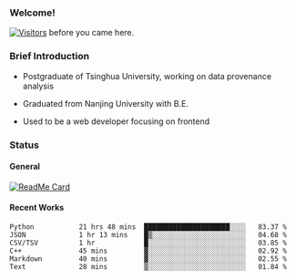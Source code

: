 ### Welcome!

[![Visitors](https://visitor-badge.laobi.icu/badge?page_id=HermitSun.HermitSun)]() before you came here.

### Brief Introduction

- Postgraduate of Tsinghua University, working on data provenance analysis

- Graduated from Nanjing University with B.E.

- Used to be a web developer focusing on frontend

### Status

#### General

[![ReadMe Card](https://github-readme-stats.hermitsun.vercel.app/api?username=HermitSun&count_private=true&show_icons=true)]()

#### Recent Works

<!--START_SECTION:waka-->

```text
Python           21 hrs 48 mins  █████████████████████░░░░   83.37 %
JSON             1 hr 13 mins    █▒░░░░░░░░░░░░░░░░░░░░░░░   04.68 %
CSV/TSV          1 hr            █░░░░░░░░░░░░░░░░░░░░░░░░   03.85 %
C++              45 mins         ▓░░░░░░░░░░░░░░░░░░░░░░░░   02.92 %
Markdown         40 mins         ▓░░░░░░░░░░░░░░░░░░░░░░░░   02.55 %
Text             28 mins         ▒░░░░░░░░░░░░░░░░░░░░░░░░   01.84 %
```

<!--END_SECTION:waka-->
